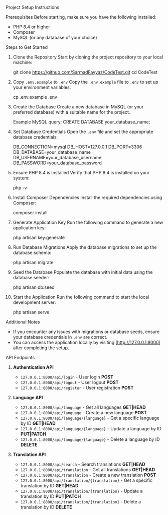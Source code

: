 
Project Setup Instructions

Prerequisites
Before starting, make sure you have the following installed:

- PHP 8.4 or higher
- Composer
- MySQL (or any database of your choice)

Steps to Get Started

1. Clone the Repository
   Start by cloning the project repository to your local machine:

   git clone https://github.com/SarmadFayyaz/CodeTest.git
   cd CodeTest

2. Copy `.env.example` to `.env`
   Copy the `.env.example` file to `.env` to set up your environment variables:

   cp .env.example .env

3. Create the Database
   Create a new database in MySQL (or your preferred database) with a suitable name for the project.

   Example MySQL query:
   CREATE DATABASE your_database_name;

4. Set Database Credentials
   Open the `.env` file and set the appropriate database credentials:

   DB_CONNECTION=mysql
   DB_HOST=127.0.0.1
   DB_PORT=3306
   DB_DATABASE=your_database_name
   DB_USERNAME=your_database_username
   DB_PASSWORD=your_database_password

5. Ensure PHP 8.4 is Installed
   Verify that PHP 8.4 is installed on your system:

   php -v

6. Install Composer Dependencies
   Install the required dependencies using Composer:

   composer install

7. Generate Application Key
   Run the following command to generate a new application key:

   php artisan key:generate

8. Run Database Migrations
   Apply the database migrations to set up the database schema:

   php artisan migrate

9. Seed the Database
   Populate the database with initial data using the database seeder:

   php artisan db:seed

10. Start the Application
    Run the following command to start the local development server:

    php artisan serve

Additional Notes

- If you encounter any issues with migrations or database seeds, ensure your database credentials in `.env` are correct.
- You can access the application locally by visiting [http://127.0.0.1:8000] after completing the setup.


API Endpoints

1. **Authentication API**

   - `127.0.0.1:8000/api/login` - User login **POST**
   - `127.0.0.1:8000/api/logout` - User logout **POST**
   - `127.0.0.1:8000/api/register` - User registration **POST**

2. **Language API**

   - `127.0.0.1:8000/api/language` - Get all languages **GET|HEAD**
   - `127.0.0.1:8000/api/language` - Create a new language **POST**
   - `127.0.0.1:8000/api/language/{language}` - Get a specific language by ID **GET|HEAD**
   - `127.0.0.1:8000/api/language/{language}` - Update a language by ID **PUT|PATCH**
   - `127.0.0.1:8000/api/language/{language}` - Delete a language by ID **DELETE**

3. **Translation API**

   - `127.0.0.1:8000/api/search` - Search translations **GET|HEAD**
   - `127.0.0.1:8000/api/translation` - Get all translations **GET|HEAD**
   - `127.0.0.1:8000/api/translation` - Create a new translation **POST**
   - `127.0.0.1:8000/api/translation/{translation}` - Get a specific translation by ID **GET|HEAD**
   - `127.0.0.1:8000/api/translation/{translation}` - Update a translation by ID **PUT|PATCH**
   - `127.0.0.1:8000/api/translation/{translation}` - Delete a translation by ID **DELETE**
